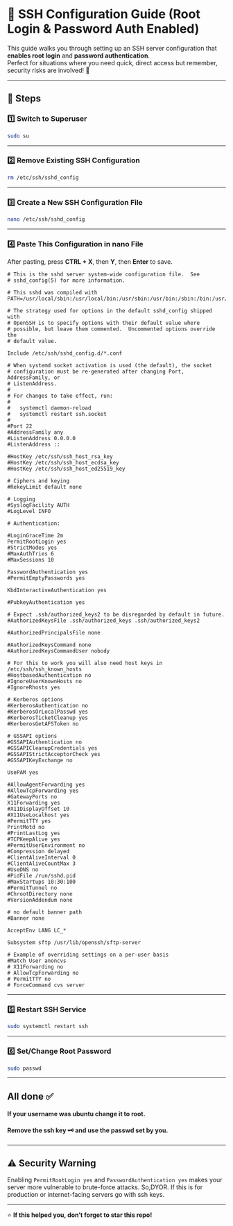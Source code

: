 # 🚀 SSH Configuration Guide (Root Login & Password Auth Enabled) 

This guide walks you through setting up an SSH server configuration that **enables root login** and **password authentication**.  
Perfect for situations where you need quick, direct access but remember, security risks are involved! 🔐

---

## 📜 Steps

### **1️⃣ Switch to Superuser**
```bash
sudo su
```

---

### **2️⃣ Remove Existing SSH Configuration**
```bash
rm /etc/ssh/sshd_config
```

---

### **3️⃣ Create a New SSH Configuration File**
```bash
nano /etc/ssh/sshd_config
```

---

### **4️⃣ Paste This Configuration in nano File**
After pasting, press **CTRL + X**, then **Y**, then **Enter** to save.

```plaintext
# This is the sshd server system-wide configuration file.  See
# sshd_config(5) for more information.

# This sshd was compiled with PATH=/usr/local/sbin:/usr/local/bin:/usr/sbin:/usr/bin:/sbin:/bin:/usr/games

# The strategy used for options in the default sshd_config shipped with
# OpenSSH is to specify options with their default value where
# possible, but leave them commented.  Uncommented options override the
# default value.

Include /etc/ssh/sshd_config.d/*.conf

# When systemd socket activation is used (the default), the socket
# configuration must be re-generated after changing Port, AddressFamily, or
# ListenAddress.
#
# For changes to take effect, run:
#
#   systemctl daemon-reload
#   systemctl restart ssh.socket
#
#Port 22
#AddressFamily any
#ListenAddress 0.0.0.0
#ListenAddress ::

#HostKey /etc/ssh/ssh_host_rsa_key
#HostKey /etc/ssh/ssh_host_ecdsa_key
#HostKey /etc/ssh/ssh_host_ed25519_key

# Ciphers and keying
#RekeyLimit default none

# Logging
#SyslogFacility AUTH
#LogLevel INFO

# Authentication:

#LoginGraceTime 2m
PermitRootLogin yes
#StrictModes yes
#MaxAuthTries 6
#MaxSessions 10

PasswordAuthentication yes
#PermitEmptyPasswords yes

KbdInteractiveAuthentication yes

#PubkeyAuthentication yes

# Expect .ssh/authorized_keys2 to be disregarded by default in future.
#AuthorizedKeysFile .ssh/authorized_keys .ssh/authorized_keys2

#AuthorizedPrincipalsFile none

#AuthorizedKeysCommand none
#AuthorizedKeysCommandUser nobody

# For this to work you will also need host keys in /etc/ssh/ssh_known_hosts
#HostbasedAuthentication no
#IgnoreUserKnownHosts no
#IgnoreRhosts yes

# Kerberos options
#KerberosAuthentication no
#KerberosOrLocalPasswd yes
#KerberosTicketCleanup yes
#KerberosGetAFSToken no

# GSSAPI options
#GSSAPIAuthentication no
#GSSAPICleanupCredentials yes
#GSSAPIStrictAcceptorCheck yes
#GSSAPIKeyExchange no

UsePAM yes

#AllowAgentForwarding yes
#AllowTcpForwarding yes
#GatewayPorts no
X11Forwarding yes
#X11DisplayOffset 10
#X11UseLocalhost yes
#PermitTTY yes
PrintMotd no
#PrintLastLog yes
#TCPKeepAlive yes
#PermitUserEnvironment no
#Compression delayed
#ClientAliveInterval 0
#ClientAliveCountMax 3
#UseDNS no
#PidFile /run/sshd.pid
#MaxStartups 10:30:100
#PermitTunnel no
#ChrootDirectory none
#VersionAddendum none

# no default banner path
#Banner none

AcceptEnv LANG LC_*

Subsystem sftp /usr/lib/openssh/sftp-server

# Example of overriding settings on a per-user basis
#Match User anoncvs
# X11Forwarding no
# AllowTcpForwarding no
# PermitTTY no
# ForceCommand cvs server
```

---

### **5️⃣ Restart SSH Service**
```bash
sudo systemctl restart ssh
```

---

### **6️⃣ Set/Change Root Password**
```bash
sudo passwd
```

---
## **All done ✅**
#### If your username was ubuntu change it to root.
#### Remove the ssh key 🗝 and use the passwd set by you.
---

## ⚠️ Security Warning
Enabling `PermitRootLogin yes` and `PasswordAuthentication yes` makes your server more vulnerable to brute-force attacks. 
So,DYOR.
If this is for production or internet-facing servers go with ssh keys.

---

⭐ **If this helped you, don’t forget to star this repo!**
